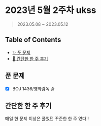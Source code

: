 # 2023년 5월 2주차 ukss

> 2023.05.08 ~ 2023.05.12

## Table of Contents

- [✨ 푼 문제](#푼-문제)
- [🤔 간단한 한 주 후기](#간단한-한-주-후기)

## 푼 문제

<!-- 📕 백준 : BOJ 문제번호/문제제목 e.g. BOJ 2577/숫자의 개수 -->
<!-- 📗 프로그래머스 : PRO 문제번호/문제제목 e.g. PRO 120812/최빈값 구하기 -->
<!-- 백준허브를 사용하시면 프로그래머스의 문제번호도 확인하실 수 있습니다 -->

- [x] BOJ 1436/영화감독 숌

## 간단한 한 주 후기

<!-- 한 주 후기를 간단하게 작성해주세요 ! -->

매일 한 문제 이상은 풀었던 꾸준한 한 주 였다 !
